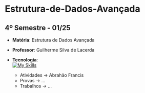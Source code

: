 # Estrutura-de-Dados-Avançada
## 4º Semestre - 01/25
  * **Matéria**: Estrutura de Dados Avançada
  * **Professor**: Guilherme Silva de Lacerda
  * **Tecnologia**: <br/> [![My Skills](https://skillicons.dev/icons?i=py,java,cpp)](https://skillicons.dev)

    - Atividades -> Abrahão Francis
    - Provas     -> ...
    - Trabalhos  -> ...
